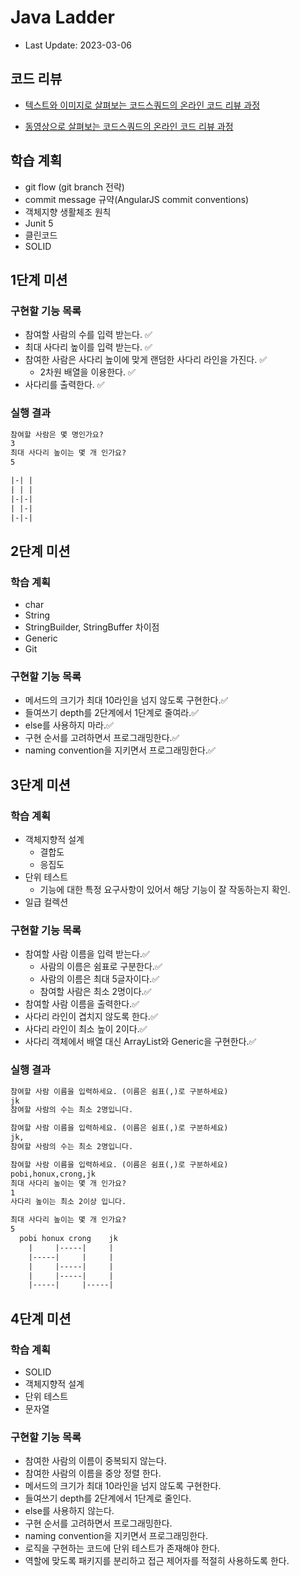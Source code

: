 # Java Ladder

- Last Update: 2023-03-06

## 코드 리뷰

* [텍스트와 이미지로 살펴보는 코드스쿼드의 온라인 코드 리뷰 과정](https://github.com/code-squad/codesquad-docs/blob/master/codereview/README.md)

* [동영상으로 살펴보는 코드스쿼드의 온라인 코드 리뷰 과정](https://youtube.com/watch?v=lFinZfu3QO0&si=EnSIkaIECMiOmarE)



## 학습 계획

- git flow (git branch 전략)
- commit message 규약(AngularJS commit conventions)
- 객체지향 생활체조 원칙
- Junit 5
- 클린코드
- SOLID

## 1단계 미션

### 구현할 기능 목록

- 참여할 사람의 수를 입력 받는다. ✅
- 최대 사다리 높이를 입력 받는다. ✅
- 참여한 사람은 사다리 높이에 맞게 랜덤한 사다리 라인을 가진다. ✅
  - 2차원 배열을 이용한다. ✅
- 사다리를 출력한다. ✅

### 실행 결과

```tex
참여할 사람은 몇 명인가요?
3
최대 사다리 높이는 몇 개 인가요?
5

|-| |
| | |
|-|-|
| |-|
|-|-|
```

## 2단계 미션

### 학습 계획

- char
- String
- StringBuilder, StringBuffer 차이점
- Generic
- Git

### 구현할 기능 목록

- 메서드의 크기가 최대 10라인을 넘지 않도록 구현한다.✅
- 들여쓰기 depth를 2단계에서 1단계로 줄여라.✅
- else를 사용하지 마라.✅
- 구현 순서를 고려하면서 프로그래밍한다.✅
- naming convention을 지키면서 프로그래밍한다.✅

## 3단계 미션

### 학습 계획

- 객체지향적 설계
  - 결합도
  - 응집도
- 단위 테스트
  - 기능에 대한 특정 요구사항이 있어서 해당 기능이 잘 작동하는지 확인.
- 일급 컬렉션

### 구현할 기능 목록

- 참여할 사람 이름을 입력 받는다.✅
  - 사람의 이름은 쉼표로 구분한다.✅
  - 사람의 이름은 최대 5글자이다.✅
  - 참여할 사람은 최소 2명이다.✅
- 참여할 사람 이름을 출력한다.✅
- 사다리 라인이 겹치지 않도록 한다.✅
- 사다리 라인이 최소 높이 2이다.✅
- 사다리 객체에서 배열 대신 ArrayList와 Generic을 구현한다.✅

### 실행 결과

```tex
참여할 사람 이름을 입력하세요. (이름은 쉼표(,)로 구분하세요)
jk
참여할 사람의 수는 최소 2명입니다.

참여할 사람 이름을 입력하세요. (이름은 쉼표(,)로 구분하세요)
jk,
참여할 사람의 수는 최소 2명입니다.

참여할 사람 이름을 입력하세요. (이름은 쉼표(,)로 구분하세요)
pobi,honux,crong,jk
최대 사다리 높이는 몇 개 인가요?
1
사다리 높이는 최소 2이상 입니다.

최대 사다리 높이는 몇 개 인가요?
5
  pobi honux crong    jk
    |     |-----|     |
    |-----|     |     |
    |     |-----|     |
    |     |-----|     |
    |-----|     |-----|
```

## 4단계 미션

### 학습 계획

- SOLID
- 객체지향적 설계
- 단위 테스트
- 문자열

### 구현할 기능 목록

- 참여한 사람의 이름이 중복되지 않는다.
- 참여한 사람의 이름을 중앙 정렬 한다.
- 메서드의 크기가 최대 10라인을 넘지 않도록 구현한다.
- 들여쓰기 depth를 2단계에서 1단계로 줄인다.
- else를 사용하지 않는다.
- 구현 순서를 고려하면서 프로그래밍한다.
- naming convention을 지키면서 프로그래밍한다.
- 로직을 구현하는 코드에 단위 테스트가 존재해야 한다.
- 역할에 맞도록 패키지를 분리하고 접근 제어자를 적절히 사용하도록 한다.

